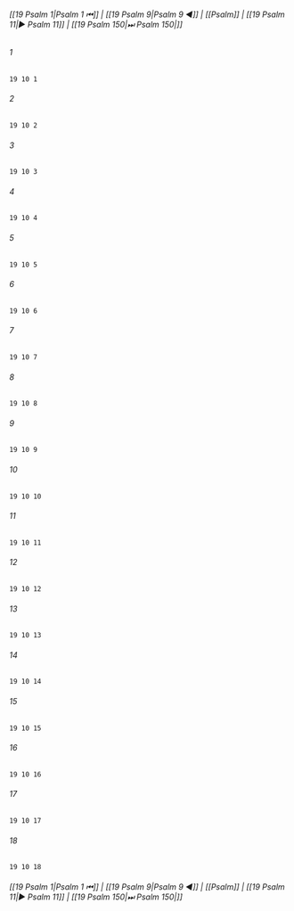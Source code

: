 
###### [[19 Psalm 1|Psalm 1 ⏮]] | [[19 Psalm 9|Psalm 9 ◀]] | [[Psalm]] | [[19 Psalm 11|▶ Psalm 11]] | [[19 Psalm 150|⏭ Psalm 150|]]

###### 1
``` verse
19 10 1 
```
###### 2
``` verse
19 10 2 
```
###### 3
``` verse
19 10 3 
```
###### 4
``` verse
19 10 4 
```
###### 5
``` verse
19 10 5 
```
###### 6
``` verse
19 10 6 
```
###### 7
``` verse
19 10 7 
```
###### 8
``` verse
19 10 8 
```
###### 9
``` verse
19 10 9 
```
###### 10
``` verse
19 10 10 
```
###### 11
``` verse
19 10 11 
```
###### 12
``` verse
19 10 12 
```
###### 13
``` verse
19 10 13 
```
###### 14
``` verse
19 10 14 
```
###### 15
``` verse
19 10 15 
```
###### 16
``` verse
19 10 16 
```
###### 17
``` verse
19 10 17 
```
###### 18
``` verse
19 10 18 
```

###### [[19 Psalm 1|Psalm 1 ⏮]] | [[19 Psalm 9|Psalm 9 ◀]] | [[Psalm]] | [[19 Psalm 11|▶ Psalm 11]] | [[19 Psalm 150|⏭ Psalm 150|]]

